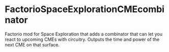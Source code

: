 # FactorioSpaceExplorationCMEcombinator
Factorio mod for Space Exploration that adds a combinator that can let you react to upcoming CMEs with circuitry. Outputs the time and power of the next CME on that surface.

